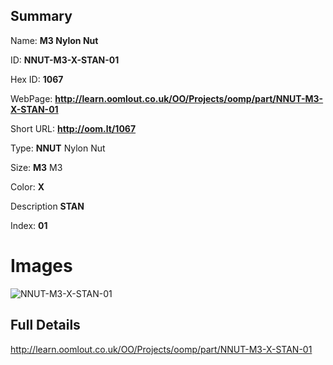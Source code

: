 

## Summary
 
Name: __M3 Nylon Nut__

ID: __NNUT-M3-X-STAN-01__

Hex ID: __1067__

WebPage: __http://learn.oomlout.co.uk/OO/Projects/oomp/part/NNUT-M3-X-STAN-01__

Short URL: __http://oom.lt/1067__


Type: __NNUT__ Nylon Nut 

Size: __M3__ M3 

Color: __X__  

Description __STAN__  

Index: __01__


 # Images
![NNUT-M3-X-STAN-01](http://oomlout.com/oomp-gen/parts/NNUT-M3-X-STAN-01/NNUT-M3-X-STAN-01_420.jpg)



 ## Full Details

 http://learn.oomlout.co.uk/OO/Projects/oomp/part/NNUT-M3-X-STAN-01














